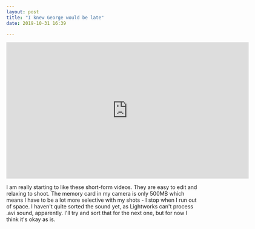 ```yaml
---
layout: post
title: "I knew George would be late"
date: 2019-10-31 16:39

---
```


<iframe src="https://player.vimeo.com/video/370123506" width="640" height="360" frameborder="0" allow="autoplay; fullscreen" allowfullscreen></iframe>


I am really starting to like these short-form videos. They are easy to edit and relaxing to shoot. The memory card in my camera is only 500MB which means I have to be a lot more selective with my shots - I stop when I run out of space. I haven't quite sorted the sound yet, as Lightworks can't process .avi sound, apparently. I'll try and sort that for the next one, but for now I think it's okay as is.
